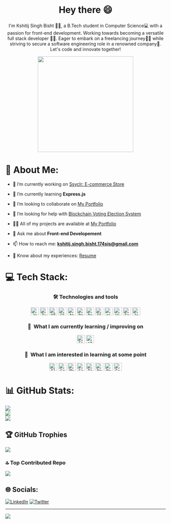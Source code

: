 ###

<h1 align="center">Hey there 😄</h1>

###
###

<p align="center">I'm Kshitij Singh Bisht 🙋‍♂️, a B.Tech student in Computer Science💻 with a passion for front-end development. Working towards becoming a versatile full stack developer 👩‍💻. Eager to embark on a freelancing journey🚶‍♀️ while striving to secure a software engineering role in a renowned company🏢. Let's code and innovate together!</p>

<div align="center">
  <img height="300" src="https://user-images.githubusercontent.com/74038190/225813708-98b745f2-7d22-48cf-9150-083f1b00d6c9.gif"  />
</div>

###

# 💫 About Me:
- 🔭 I’m currently working on [Ssyclr: E-commerce Store](https://ssyclr.netlify.app)

- 🌱 I’m currently learning **Express.js**

- 👯 I’m looking to collaborate on [My Portfolio](https://kshitijsinghbisht.netlify.app)

- 🤝 I’m looking for help with [Blockchain Voting Election System](https://github.com/arlbibek/dVoting/)

- 👨‍💻 All of my projects are available at [My Portfolio](https://kshitijsinghbisht.netlify.app/)

- 💬 Ask me about **Front-end Developement**

- 📫 How to reach me: **kshitij.singh.bisht.174sis@gmail.com**

- 📄 Know about my experiences: [Resume](https://bronze-bidget-36.tiiny.site/)

# 💻 Tech Stack:

<a name="learning-now"></a>
<div align="center">
    <h3><b>🛠 Technologies and tools</b></h3>
    <code><img src="https://img.shields.io/badge/JavaScript-282C34?logo=javascript&logoColor=F7DF1E" alt="JavaScript logo" title="JavaScript" height="25" /></code>
    <code><img src="https://img.shields.io/badge/TypeScript-282C34?logo=typescript&logoColor=3178C6" alt="TypeScript logo" title="TypeScript" height="25" /></code>
    <code><img src="https://img.shields.io/badge/HTML5-282C34?logo=html5&logoColor=E34F26" alt="HTML5 logo" title="HTML5" height="25" /></code>
    <code><img src="https://img.shields.io/badge/CSS3-282C34?logo=css3&logoColor=1572B6" alt="CSS3 logo" title="CSS3" height="25" /></code>
    <code><img src="https://img.shields.io/badge/Android-282C34?logo=android&logoColor=3DDC84" alt="Android logo" title="Android" height="25" /></code>
    <code><img src="https://img.shields.io/badge/React Native-282C34?logo=react&logoColor=61DAFB" alt="React Native logo" title="React Native" height="25" /></code>
    <code><img src="https://img.shields.io/badge/Redux-282C34?logo=redux&logoColor=764ABC" alt="Redux logo" title="Redux" height="25" /></code>
    <code><img src="https://img.shields.io/badge/ESLint-282C34?logo=eslint&logoColor=4B32C3" alt="ESLint logo" title="ESLint" height="25" /></code>
    <code><img src="https://img.shields.io/badge/git-282C34?logo=git&logoColor=F05032" alt="git logo" title="git" height="25" /></code>
    <code><img src="https://img.shields.io/badge/VS%20Code-282C34?logo=visual-studio-code&logoColor=007ACC" alt="Visual Studio Code logo" title="Visual Studio Code" height="25" /></code>
    <code><img src="https://img.shields.io/badge/Fastlane-282C34?logo=fastlane&logoColor=00F200" alt="Fastlane logo" title="Fastlane" height="25" /></code>
    <code><img src="https://img.shields.io/badge/Jest-282C34?logo=jest&logoColor=C21325" alt="Jest logo" title="Jest" height="25" /></code>
</div>
<div align="center">
    <h3><b>📖  What I am currently learning / improving on</b></h3>
    <code><img src="https://img.shields.io/badge/Firebase-282C34?logo=firebase&logoColor=FFCA28" alt="Firebase logo" title="Firebase" height="25" /></code>
    <code><img src="https://img.shields.io/static/v1?label=&message=styled-components&color=282C34&logo=styled-components&logoColor=DB7093" alt="styled-components logo" title="styled-components" height="25" /></code>
</div>
<div align="center">
    <h3><b>👾  What I am interested in learning at some point</b></h3>
    <code><img src="https://img.shields.io/badge/Flutter-282C34?logo=flutter&logoColor=02569B" alt="Flutter logo" title="Flutter" height="25" /></code>
    <code><img src="https://img.shields.io/badge/GraphQL-282C34?logo=graphql&logoColor=E10098" alt="GraphQL logo" title="GraphQL" height="25" /></code>
    <code><img src="https://img.shields.io/badge/MongoDB-282C34?logo=mongodb&logoColor=47A248" alt="MongoDB logo" title="MongoDB" height="25" /></code>
    <code><img src="https://img.shields.io/badge/Sass-282C34?logo=sass&logoColor=CC6699" alt="Sass logo" title="Sass" height="25" /></code>
    <code><img src="https://img.shields.io/badge/Tailwind%20CSS-282C34?logo=tailwind-css&logoColor=38B2AC" alt="Tailwind CSS logo" title="Tailwind CSS" height="25" /></code>
    <code><img src="https://img.shields.io/badge/Node.js-282C34?logo=node.js&logoColor=339933" alt="Node.js logo" title="Node.js" height="25" /></code>
    <code><img src="https://img.shields.io/badge/Next.js-282C34?logo=next.js&logoColor=FFFFFF" alt="Next.js logo" title="Next.js" height="25" /></code>
    <code><img src="https://img.shields.io/badge/Express-282C34?logo=express&logoColor=FFFFFF" alt="Express.js logo" title="Express.js" height="25" /></code>
</div>

<a name="learning-next"></a>
# 📊 GitHub Stats:
![](https://github-readme-stats.vercel.app/api?username=hailex798&theme=radical&hide_border=false&include_all_commits=false&count_private=false)<br/>
![](https://github-readme-streak-stats.herokuapp.com/?user=hailex798&theme=radical&hide_border=false)<br/>
![](https://github-readme-stats.vercel.app/api/top-langs/?username=hailex798&theme=radical&hide_border=false&include_all_commits=false&count_private=false&layout=compact)

## 🏆 GitHub Trophies
![](https://github-profile-trophy.vercel.app/?username=hailex798&theme=radical&no-frame=false&no-bg=true&margin-w=4)

### 🔝 Top Contributed Repo
![](https://github-contributor-stats.vercel.app/api?username=hailex798&limit=5&theme=dracula&combine_all_yearly_contributions=true)

## 🌐 Socials:
[![LinkedIn](https://img.shields.io/badge/LinkedIn-%230077B5.svg?logo=linkedin&logoColor=white)](https://linkedin.com/in/kshitijsinghbisht) [![Twitter](https://img.shields.io/badge/Twitter-%231DA1F2.svg?logo=Twitter&logoColor=white)](https://twitter.com/stoickshitij) 

---
[![](https://visitcount.itsvg.in/api?id=hailex798&icon=5&color=11)](https://visitcount.itsvg.in)

<!-- Proudly created with GPRM ( https://gprm.itsvg.in ) -->
